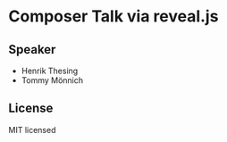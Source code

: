 # Composer Talk via reveal.js

## Speaker
- Henrik Thesing
- Tommy Mönnich

## License

MIT licensed
